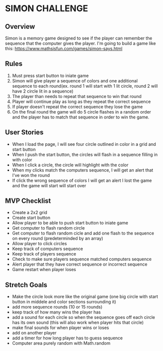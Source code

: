 # SIMON CHALLENGE

## Overview
Simon is a memory game designed to see if the player can remember the sequence that the computer gives the player.
I'm going to build a game like this: https://www.mathsisfun.com/games/simon-says.html

## Rules
1. Must press start button to iniate game
1. Simon will give player a sequence of colors and one additional sequence to each round(ex. round 1 will start with 1 lit circle, round 2 will have 2 circle lit in a sequence)
1. The player than needs to repeat that sequence to win that round
1. Player will continue play as long as they repeat the correct sequence
1. If player doesn't repeat the correct sequence they lose the game
1. On the final round the game will do 5 circle flashes in a random order and the player has to match that sequence in order to win the game.

## User Stories
 - When I load the page, I will see four circle outlined in color in a grid and start button
 - When I push the start button, the circles will flash in a sequence filling in with color
 - When I click a circle, the circle will highlight with the color
 - When my clicks match the computers sequence, I will get an alert that I've won the round
 - If click the wrong sequence of colors I will get an alert I lost the game and the game will start will start over


## MVP Checklist
- Create a 2x2 grid
- Create start button
- Allow player to be able to push start button to iniate game
- Get computer to flash random circle
- Get computer to flash random cicle and add one flash to the sequence on every round (predeterminded by an array)
- Allow player to click circles
- Keep track of computers sequence
- Keep track of players sequence
- Check to make sure players sequence matched computers sequence
- Alert player that they have correct sequence or incorrect sequence
- Game restart when player loses

## Stretch Goals
- Make the circle look more like the original game (one big circle with start button in middele and color sections surrounding it)
- add more sequence rounds (10 or 15 rounds)
- keep track of how many wins the player has
- add a sound for each circle so when the sequence goes off each circle has its own sound (this will also work when player hits that circle)
- make final sounds for when player wins or loses
- add on another player
- add a timer for how long player has to guess sequence
 - Computer area purely random with Math.random




